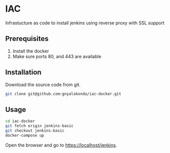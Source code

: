 # IAC

Infrastucture as code to install jenkins using reverse proxy with SSL support

## Prerequisites
1. Install the docker
2. Make sure ports 80, and 443 are available

## Installation

Download the source code from git.

```bash
git clone git@github.com:gnyalakonda/iac-docker.git
```

## Usage

```bash
cd iac-docker
git fetch origin jenkins-basic
git checkout jenkins-basic 
docker-compose up
```

Open the browser and go to [https://localhost/jenkins](https://localhost/jenkins).

